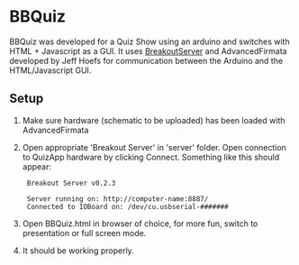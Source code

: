 BBQuiz
===================

BBQuiz was developed for a Quiz Show using an arduino and switches with HTML + Javascript as a GUI. It uses [BreakoutServer](https://github.com/soundanalogous/Breakout) and AdvancedFirmata developed by Jeff Hoefs for communication between the Arduino and the HTML/Javascript GUI. 


Setup
------

1. Make sure hardware (schematic to be uploaded) has been loaded with AdvancedFirmata
2. Open appropriate 'Breakout Server' in 'server' folder. Open connection to QuizApp hardware by clicking Connect. Something like this should appear:

        Breakout Server v0.2.3
        
        Server running on: http://computer-name:8887/
        Connected to IOBoard on: /dev/cu.usbserial-#######


3. Open BBQuiz.html in browser of choice, for more fun, switch to presentation or full screen mode.
4. It should be working properly.
